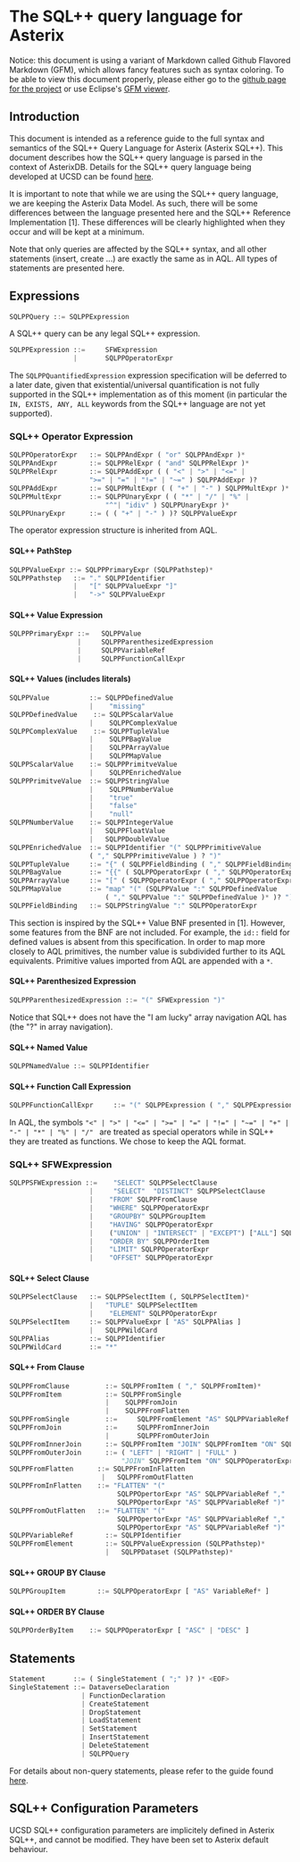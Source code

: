 # The SQL++ query language for Asterix

Notice: this document is using a variant of Markdown called Github Flavored Markdown (GFM), which allows fancy features such as syntax coloring. To be able to view this document properly, please either go to the [github page for the project](https://github.com/jtestard/asterixdb-sqlpp) or use Eclipse's [GFM viewer](https://github.com/satyagraha/gfm_viewer).


## Introduction

This document is intended as a reference guide to the full syntax and semantics of the SQL++ Query Language for Asterix (Asterix SQL++). This document describes how the SQL++ query language is parsed in the context of AsterixDB. Details for the SQL++ query language being developed at UCSD can be found [here](http://forward.ucsd.edu/sqlpp.html).

It is important to note that while we are using the SQL++ query language, we are keeping the Asterix Data Model. As such, there will be some differences between the language presented here and the SQL++ Reference Implementation [1]. These differences will be clearly highlighted when they occur and will be kept at a minimum.

Note that only queries are affected by the SQL++ syntax, and all other statements (insert, create ...) are exactly the same as in AQL. All types of statements are presented here.

## Expressions
```python
SQLPPQuery ::= SQLPPExpression
```    
A SQL++ query can be any legal SQL++ expression.

```python
SQLPPExpression ::=     SFWExpression
                |       SQLPPOperatorExpr
```

The `SQLPPQuantifiedExpression` expression specification will be deferred to a later date, given that existential/universal quantification is not fully supported in the SQL++ implementation as of this moment (in particular the `IN, EXISTS, ANY, ALL` keywords from the SQL++ language are not yet supported).

### SQL++ Operator Expression

```python
SQLPPOperatorExpr   ::= SQLPPAndExpr ( "or" SQLPPAndExpr )*
SQLPPAndExpr        ::= SQLPPRelExpr ( "and" SQLPPRelExpr )*
SQLPPRelExpr        ::= SQLPPAddExpr ( ( "<" | ">" | "<=" | 
                    ">=" | "=" | "!=" | "~=" ) SQLPPAddExpr )?
SQLPPAddExpr        ::= SQLPPMultExpr ( ( "+" | "-" ) SQLPPMultExpr )*
SQLPPMultExpr       ::= SQLPPUnaryExpr ( ( "*" | "/" | "%" |
                        "^"| "idiv" ) SQLPPUnaryExpr )*
SQLPPUnaryExpr      ::= ( ( "+" | "-" ) )? SQLPPValueExpr
```

The operator expression structure is inherited from AQL.

#### SQL++ PathStep

```python
SQLPPValueExpr ::= SQLPPPrimaryExpr (SQLPPathstep)*
SQLPPPathstep   ::= "." SQLPPIdentifier
                |   "[" SQLPPValueExpr "]"
                |   "->" SQLPPValueExpr
```

#### SQL++ Value Expression

```python
SQLPPPrimaryExpr ::=   SQLPPValue
                 |     SQLPPParenthesizedExpression
                 |     SQLPPVariableRef
                 |     SQLPPFunctionCallExpr
```
                    
#### SQL++ Values (includes literals)

```python
SQLPPValue          ::= SQLPPDefinedValue
                    |    "missing"
SQLPPDefinedValue    ::= SQLPPScalarValue
                    |    SQLPPComplexValue
SQLPPComplexValue    ::= SQLPPTupleValue
                    |    SQLPPBagValue
                    |    SQLPPArrayValue
                    |    SQLPPMapValue
SQLPPScalarValue    ::= SQLPPPrimitveValue
                    |    SQLPPEnrichedValue
SQLPPPrimitveValue  ::= SQLPPStringValue
                    |    SQLPPNumberValue
                    |    "true"
                    |    "false"
                    |    "null"
SQLPPNumberValue    ::= SQLPPIntegerValue
                    |   SQLPPFloatValue
                    |   SQLPPDoubleValue
SQLPPEnrichedValue  ::= SQLPPIdentifier "(" SQLPPPrimitiveValue 
                    ( "," SQLPPPrimitiveValue ) ? ")"
SQLPPTupleValue     ::= "{" ( SQLPPFieldBinding ( "," SQLPPFieldBinding )* )?  "}"
SQLPPBagValue       ::= "{{" ( SQLPPOperatorExpr ( "," SQLPPOperatorExpr )* )?  "}}"
SQLPPArrayValue     ::= "[" ( SQLPPOperatorExpr ( "," SQLPPOperatorExpr )* )?  "]"
SQLPPMapValue       ::= "map" "(" (SQLPPValue ":" SQLPPDefinedValue 
                        ( "," SQLPPValue ":" SQLPPDefinedValue )* )? ")"
SQLPPFieldBinding   ::= SQLPPStringValue ":" SQLPPOperatorExpr
```
    
This section is inspired by the SQL++ Value BNF presented in [1]. However, some features from the BNF are not included. For example,
the `id::` field for defined values is absent from this specification. In order to map more closely to AQL primitives, the number value is subdivided further to its AQL equivalents. Primitive values imported from AQL are appended with a `*`.

#### SQL++ Parenthesized Expression

```python
SQLPPParenthesizedExpression ::= "(" SFWExpression ")"
```

Notice that SQL++ does not have the "I am lucky" array navigation AQL has (the "?" in array navigation).            

#### SQL++ Named Value

```python
SQLPPNamedValue ::= SQLPPIdentifier
```

#### SQL++ Function Call Expression

```python
SQLPPFunctionCallExpr     ::= "(" SQLPPExpression ( "," SQLPPExpression ) ? ")"
```

In AQL, the symbols `"<" | ">" | "<=" | ">=" | "=" | "!=" | "~=" | "+" | "-" | "*" | "%" | "/" ` are treated as special operators while in SQL++ they are treated as functions. We chose to keep the AQL format.

### SQL++ SFWExpression

```python
SQLPPSFWExpression ::=    "SELECT" SQLPPSelectClause
                    |     "SELECT"  "DISTINCT" SQLPPSelectClause
                    |    "FROM" SQLPPFromClause
                    |    "WHERE" SQLPPOperatorExpr
                    |    "GROUPBY" SQLPPGroupItem
                    |    "HAVING" SQLPPOperatorExpr
                    |    ("UNION" | "INTERSECT" | "EXCEPT") ["ALL"] SQLPPSFWExpression
                    |    "ORDER BY" SQLPPOrderItem
                    |    "LIMIT" SQLPPOperatorExpr
                    |    "OFFSET" SQLPPOperatorExpr
```

#### SQL++ Select Clause

```python
SQLPPSelectClause   ::= SQLPPSelectItem (, SQLPPSelectItem)*
                    |   "TUPLE" SQLPPSelectItem
                    |    "ELEMENT" SQLPPOperatorExpr
SQLPPSelectItem     ::= SQLPPValueExpr [ "AS" SQLPPAlias ]
                    |   SQLPPWildCard
SQLPPAlias          ::= SQLPPIdentifier
SQLPPWildCard       ::= "*"
```

#### SQL++ From Clause

```python
SQLPPFromClause         ::= SQLPPFromItem ( "," SQLPPFromItem)*
SQLPPFromItem           ::= SQLPPFromSingle
                        |    SQLPPFromJoin
                        |    SQLPPFromFlatten
SQLPPFromSingle         ::=     SQLPPFromElement "AS" SQLPPVariableRef # ["AT" SQLPPOperatorExpr ]
SQLPPFromJoin           ::=     SQLPPFromInnerJoin
                        |       SQLPPFromOuterJoin
SQLPPFromInnerJoin      ::= SQLPPFromItem "JOIN" SQLPPFromItem "ON" SQLPPOperatorExpr
SQLPPFromOuterJoin      ::= ( "LEFT" | "RIGHT" | "FULL" ) 
                            "JOIN" SQLPPFromItem "ON" SQLPPOperatorExpr
SQLPPFromFlatten      ::= SQLPPFromInFlatten
                       |   SQLPPFromOutFlatten
SQLPPFromInFlatten    ::= "FLATTEN" "("
                           SQLPPOpertorExpr "AS" SQLPPVariableRef ","
                           SQLPPOpertorExpr "AS" SQLPPVariableRef ")"
SQLPPFromOutFlatten   ::= "FLATTEN" "("
                           SQLPPOpertorExpr "AS" SQLPPVariableRef ","
                           SQLPPOpertorExpr "AS" SQLPPVariableRef ")"
SQLPPVariableRef        ::= SQLPPIdentifier
SQLPPFromElement        ::= SQLPPValueExpression (SQLPPathstep)*
                        |   SQLPPDataset (SQLPPathstep)*
```

#### SQL++ GROUP BY Clause

```python
SQLPPGroupItem        ::= SQLPPOperatorExpr [ "AS" VariableRef* ]
```

#### SQL++ ORDER BY Clause

```python
SQLPPOrderByItem    ::= SQLPPOperatorExpr [ "ASC" | "DESC" ]
```

## Statements

```python
Statement       ::= ( SingleStatement ( ";" )? )* <EOF>
SingleStatement ::= DataverseDeclaration
                  | FunctionDeclaration
                  | CreateStatement
                  | DropStatement
                  | LoadStatement
                  | SetStatement
                  | InsertStatement
                  | DeleteStatement
                  | SQLPPQuery
```

For details about non-query statements, please refer to the guide found [here](https://asterixdb.ics.uci.edu/documentation/aql/manual.html).

## SQL++ Configuration Parameters

UCSD SQL++ configuration parameters are implicitely defined in Asterix SQL++, and cannot be modified. They have been set to Asterix default behaviour.